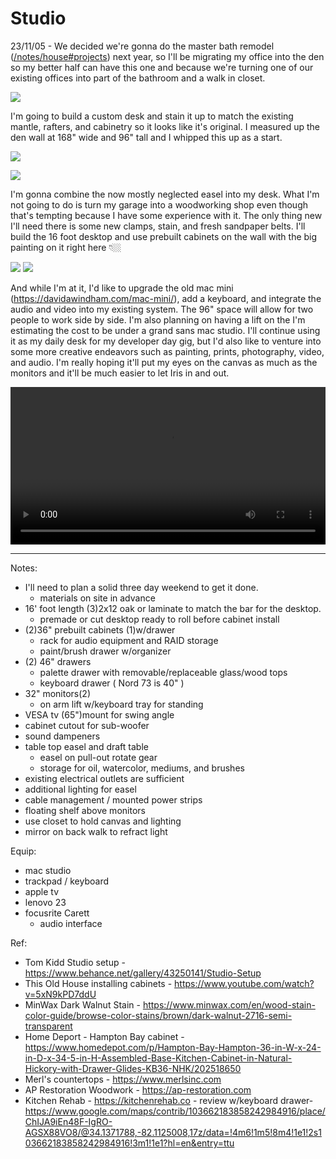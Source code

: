 # Studio

23/11/05 - We decided we're gonna do the master bath remodel ([/notes/house#projects](/notes/house/#projects)) next year, so I'll be migrating my office into the den so my better half can have this one and because we're turning one of our existing offices into part of the bathroom and a walk in closet. 

![](https://davidawindham.com/wp-content/uploads/2021/07/offices.jpg)

I'm going to build a custom desk and stain it up to match the existing mantle, rafters, and cabinetry so it looks like it's original. I measured up the den wall at 168" wide and 96" tall and I whipped this up as a start.

![](/img/art.studio.jpg)

![](/img/studio-desk.jpg)

I'm gonna combine the now mostly neglected easel into my desk. What I'm not going to do is turn my garage into a woodworking shop even though that's tempting because I have some experience with it. The only thing new I'll need there is some new clamps, stain, and fresh sandpaper belts. I'll build the 16 foot desktop and use prebuilt cabinets on the wall with the big painting on it right here 👇🏼

![](https://davidawindham.com/wp-content/themes/daw/img/studio.jpg)
![](/img/studio-den.jpg)

And while I'm at it, I'd like to upgrade the old mac mini (https://davidawindham.com/mac-mini/), add a keyboard, and integrate the audio and video into my existing system. The 96" space will allow for two people to work side by side. I'm also planning on having a lift on the I'm estimating the cost to be under a grand sans mac studio. I'll continue using it as my daily desk for my developer day gig, but I'd also like to venture into some more creative endeavors such as painting, prints, photography, video, and audio. I'm really hoping it'll put my eyes on the canvas as much as the monitors and it'll be much easier to let Iris in and out.

<video src="https://davidawindham.com/media/office.mp4" width="100%" controls="controls">
</video>

---

Notes:
- I'll need to plan a solid three day weekend to get it done. 
  - materials on site in advance
- 16' foot length (3)2x12 oak or laminate to match the bar for the desktop.
  - premade or cut desktop ready to roll before cabinet install
- (2)36" prebuilt cabinets (1)w/drawer
  - rack for audio equipment and RAID storage
  - paint/brush drawer w/organizer
- (2) 46" drawers
  - palette drawer with removable/replaceable glass/wood tops
  - keyboard drawer ( Nord 73 is 40" )
- 32" monitors(2)
  - on arm lift w/keyboard tray for standing
- VESA tv (65")mount for swing angle
- cabinet cutout for sub-woofer
- sound dampeners
- table top easel and draft table
  - easel on pull-out rotate gear
  - storage for oil, watercolor, mediums, and brushes
- existing electrical outlets are sufficient
- additional lighting for easel
- cable management / mounted power strips 
- floating shelf above monitors
- use closet to hold canvas and lighting
- mirror on back walk to refract light

Equip:

- mac studio
 - trackpad / keyboard
- apple tv
- lenovo 23
- focusrite Carett
  - audio interface

Ref:

- Tom Kidd Studio setup - https://www.behance.net/gallery/43250141/Studio-Setup
- This Old House installing cabinets - https://www.youtube.com/watch?v=5xN9kPD7ddU
- MinWax Dark Walnut Stain - https://www.minwax.com/en/wood-stain-color-guide/browse-color-stains/brown/dark-walnut-2716-semi-transparent
- Home Deport - Hampton Bay cabinet - https://www.homedepot.com/p/Hampton-Bay-Hampton-36-in-W-x-24-in-D-x-34-5-in-H-Assembled-Base-Kitchen-Cabinet-in-Natural-Hickory-with-Drawer-Glides-KB36-NHK/202518650
- Merl's countertops - https://www.merlsinc.com
- AP Restoration Woodwork - https://ap-restoration.com
- Kitchen Rehab - https://kitchenrehab.co - review w/keyboard drawer- https://www.google.com/maps/contrib/103662183858242984916/place/ChIJA9iEn48F-IgRO-AGSX88VO8/@34.1371788,-82.1125008,17z/data=!4m6!1m5!8m4!1e1!2s103662183858242984916!3m1!1e1?hl=en&entry=ttu